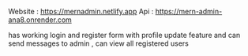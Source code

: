 Website : https://mernadmin.netlify.app
Api : https://mern-admin-ana8.onrender.com

has working login and register form with profile update feature and can send messages to admin , can view all registered users
